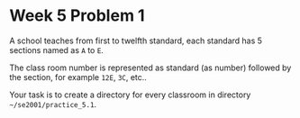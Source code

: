# Week 5 Problem 1

A school teaches from first to twelfth standard, each standard has 5 sections named as ` A ` to ` E `. 

The class room number is represented as standard (as number) followed by the section, for example ` 12E `, ` 3C `, etc..

Your task is to create a directory for every classroom in directory ` ~/se2001/practice_5.1 `.